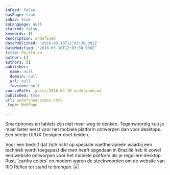 ```yaml
---
inFeed: false
hasPage: true
inNav: true
inLanguage: null
starred: false
keywords: []
description: undefined
datePublished: '2016-03-10T12:03:39.381Z'
dateModified: '2016-03-10T12:03:38.956Z'
title: Portfolio
author: []
authors: []
publisher:
  name: null
  domain: null
  url: null
  favicon: null
sourcePath: _posts/2016-03-10-undefined.md
published: true
url: undefined/index.html
_type: WebPage

---
```

Smartphones en tablets zijn niet meer weg te denken. Tegenwoordig kun je maar beter eerst voor het mobiele platform ontwerpen dan voor desktops. Een beetje UI/UX Designer doet beiden.

Voor een bedrijf dat zich richt op speciale voettherapieën waarbij een techniek wordt toegepast die men heeft opgedaan in Brazilië heb ik zowel een website ontworpen voor het mobiele platform als je reguliere desktop. Rust, 'earthy colors' en modern waren de steekwoorden om de website van RIO Reflex tot stand te brengen.
![](https://the-grid-user-content.s3-us-west-2.amazonaws.com/10c6cdac-3081-4f25-83d8-970e2a126a64.jpg)